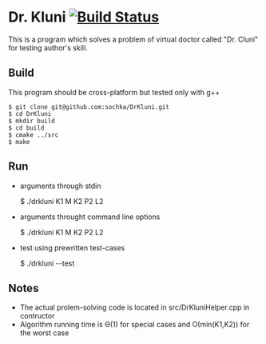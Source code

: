 # Dr. Kluni [![Build Status](https://travis-ci.org/sochka/DrKluni.png)](https://travis-ci.org/sochka/DrKluni)

This is a program which solves a problem of virtual doctor called "Dr. Cluni" for testing author's skill.


## Build
This program should be cross-platform but tested only with g++

    $ git clone git@github.com:sochka/DrKluni.git
    $ cd DrKluni
    $ mkdir build
    $ cd build
    $ cmake ../src
    $ make

## Run
* arguments through stdin

   $ ./drkluni
   K1 M K2 P2 L2

* arguments throught command line options

    $ ./drkluni K1 M K2 P2 L2

* test using prewritten test-cases

    $ ./drkluni --test

## Notes
* The actual prolem-solving code is located in src/DrKluniHelper.cpp in contructor
* Algorithm running time is &Theta;(1) for special cases and &Omicron;(min(K1,K2)) for the worst case
